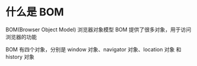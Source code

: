 # 什么是 BOM

BOM(Browser Object Model) 浏览器对象模型
BOM 提供了很多对象，用于访问浏览器的功能

BOM 有四个对象，分别是 window 对象、navigator 对象、location 对象 和 history 对象
